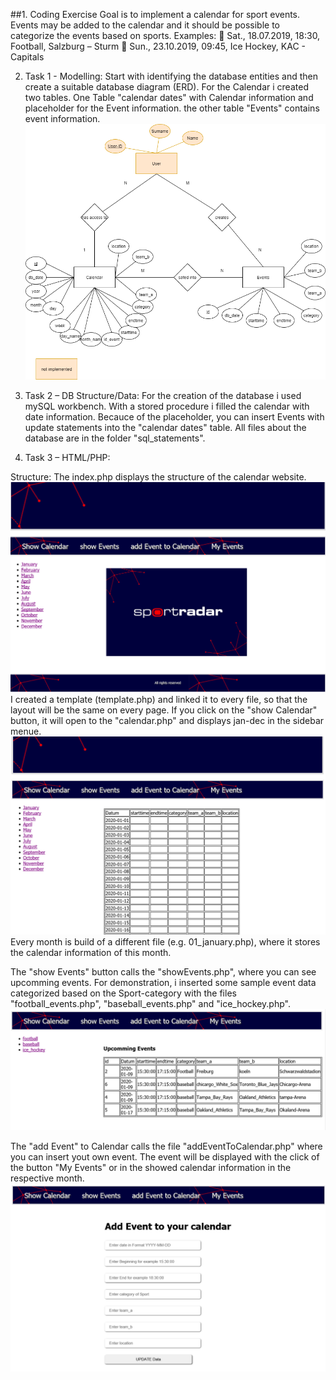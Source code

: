 ##1. Coding Exercise
Goal is to implement a calendar for sport events. Events may be added to the calendar and it
should be possible to categorize the events based on sports.
Examples:
 Sat., 18.07.2019, 18:30, Football, Salzburg – Sturm
 Sun., 23.10.2019, 09:45, Ice Hockey, KAC - Capitals


2. Task 1 - Modelling:
Start with identifying the database entities and then create a suitable database diagram (ERD).
For the Calendar i created two tables. One Table "calendar dates"  with Calendar information and placeholder for the Event information.
the other table "Events" contains event information.
![ERD](https://github.com/JohannesJunker/CodeAcademy/blob/master/ERM-sheets/ERD-Calendar.png)

3. Task 2 – DB Structure/Data:
For the creation of the database i used mySQL workbench. 
With a stored procedure i filled the calendar with date information.
Becauce of the placeholder, you can insert Events with update statements into the "calendar dates" table.
All files about the database are in the folder "sql_statements".

4. Task 3 – HTML/PHP:

Structure:
The index.php displays the structure of the calendar website.
![index](https://github.com/JohannesJunker/CodeAcademy/blob/master/Images/Index.png)
I created a template (template.php) and linked it to every file, so that the layout will be the same on every page.
If you click on the "show Calendar" button, it will open to the "calendar.php" and displays jan-dec in the sidebar menue.
![sidbar_menue](https://github.com/JohannesJunker/CodeAcademy/blob/master/Images/sidebar_menu.png)
Every month is build of a different file (e.g. 01_january.php), where it stores the calendar information of this month.

The "show Events" button calls the "showEvents.php", where you can see upcomming events.
For demonstration, i inserted some sample event data categorized based on the Sport-category with the files "football_events.php", "baseball_events.php" and "ice_hockey.php".
![show_events](https://github.com/JohannesJunker/CodeAcademy/blob/master/Images/show_events.png)

The "add Event" to Calendar calls the file "addEventToCalendar.php" where you can insert yout own event.
The event will be displayed with the click of the button "My Events" or in the showed calendar information in the respective month.  
![add_events](https://github.com/JohannesJunker/CodeAcademy/blob/master/Images/add_events.png)

 

